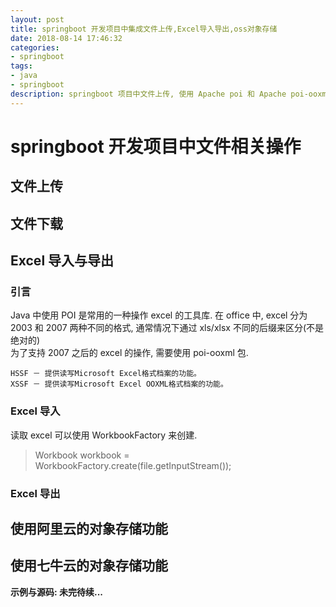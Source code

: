 ```yaml
---
layout: post
title: springboot 开发项目中集成文件上传,Excel导入导出,oss对象存储
date: 2018-08-14 17:46:32
categories:
- springboot
tags:
- java
- springboot
description: springboot 项目中文件上传, 使用 Apache poi 和 Apache poi-ooxml 实现 Excel 文档的导入与导出,同样会介绍两种对象存储的使用:1)使用阿里云的对象存储.2)使用七牛云的对象存储.
---
```

# springboot 开发项目中文件相关操作

## 文件上传
## 文件下载
## Excel 导入与导出

### 引言
Java 中使用 POI 是常用的一种操作 excel 的工具库. 在 office 中, excel 分为 2003 和 2007 两种不同的格式, 通常情况下通过 xls/xlsx 不同的后缀来区分(不是绝对的)
<br> 为了支持 2007 之后的 excel 的操作, 需要使用 poi-ooxml 包.
```
HSSF － 提供读写Microsoft Excel格式档案的功能。
XSSF － 提供读写Microsoft Excel OOXML格式档案的功能。
```
### Excel 导入
读取 excel 可以使用 WorkbookFactory 来创建.

> Workbook workbook = WorkbookFactory.create(file.getInputStream());

### Excel 导出


## 使用阿里云的对象存储功能

## 使用七牛云的对象存储功能


**示例与源码: []()**
**未完待续...**